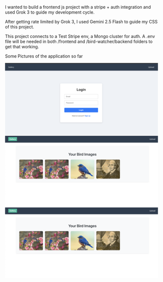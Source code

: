 I wanted to build a frontend js project with a stripe + auth integration and used Grok 3 to guide my development cycle. 

After getting rate limited by Grok 3, I used Gemini 2.5 Flash to guide my CSS of this project. 

This project connects to a Test Stripe env, a Mongo cluster for auth. A .env file will be needed in both /frontend and /bird-watcher/backend folders to get that working.

Some Pictures of the application so far 

![Login](/readmeimages/login.png)
![Gallery of images](/readmeimages/gallery.png)
![Upload an image](/readmeimages/gallery.png)
